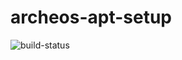 archeos-apt-setup
=================

![build-status](http://build.archeos.eu/badge.png?builder=archeos-apt-setup)
